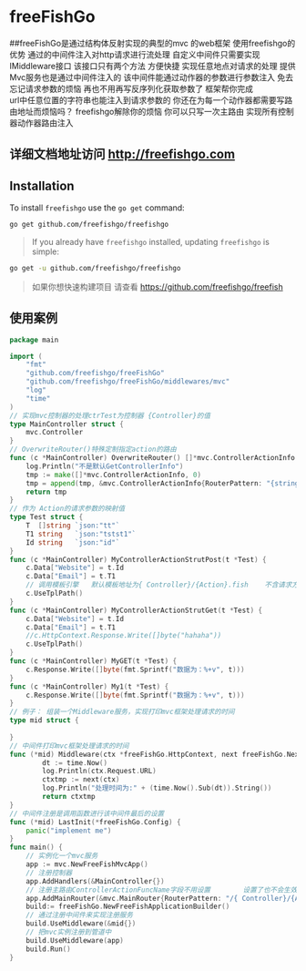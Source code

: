 # freeFishGo
##freeFishGo是通过结构体反射实现的典型的mvc 的web框架
使用freefishgo的优势  通过的中间件注入对http请求进行流处理
自定义中间件只需要实现IMiddleware接口  该接口只有两个方法 方便快捷 实现任意地点对请求的处理
提供Mvc服务也是通过中间件注入的  该中间件能通过动作器的参数进行参数注入  免去忘记请求参数的烦恼 再也不用再写反序列化获取参数了  框架帮你完成  
url中任意位置的字符串也能注入到请求参数的
你还在为每一个动作器都需要写路由地址而烦恼吗？ freefishgo解除你的烦恼   你可以只写一次主路由  实现所有控制器动作器路由注入 
## 详细文档地址访问 http://freefishgo.com

## Installation

To install `freefishgo` use the `go get` command:

```bash
go get github.com/freefishgo/freefishgo
```

> If you already have `freefishgo` installed, updating `freefishgo` is simple:

```bash
go get -u github.com/freefishgo/freefishgo
```
> 如果你想快速构建项目 请查看 https://github.com/freefishgo/freefish

## 使用案例

```go
package main

import (
	"fmt"
	"github.com/freefishgo/freeFishGo"
	"github.com/freefishgo/freeFishGo/middlewares/mvc"
	"log"
	"time"
)
// 实现mvc控制器的处理ctrTest为控制器 {Controller}的值
type MainController struct {
	mvc.Controller
}
// OverwriteRouter()特殊定制指定action的路由
func (c *MainController) OverwriteRouter() []*mvc.ControllerActionInfo {
	log.Println("不是默认GetControllerInfo")
	tmp := make([]*mvc.ControllerActionInfo, 0)
	tmp = append(tmp, &mvc.ControllerActionInfo{RouterPattern: "{string}/{ Controller}/{Action}/{tstst1:string}er", ControllerActionFuncName: "MyControllerActionStrutPost"})
	return tmp
}
// 作为 Action的请求参数的映射值
type Test struct {
	T  []string `json:"tt"`
	T1 string   `json:"tstst1"`
	Id string   `json:"id"`
}
func (c *MainController) MyControllerActionStrutPost(t *Test) {
	c.Data["Website"] = t.Id
	c.Data["Email"] = t.T1
	// 调用模板引擎   默认模板地址为{ Controller}/{Action}.fish    不含请求方式
	c.UseTplPath()
}
func (c *MainController) MyControllerActionStrutGet(t *Test) {
	c.Data["Website"] = t.Id
	c.Data["Email"] = t.T1
	//c.HttpContext.Response.Write([]byte("hahaha"))
	c.UseTplPath()
}
func (c *MainController) MyGET(t *Test) {
	c.Response.Write([]byte(fmt.Sprintf("数据为：%+v", t)))
}
func (c *MainController) My1(t *Test) {
	c.Response.Write([]byte(fmt.Sprintf("数据为：%+v", t)))
}
// 例子： 组装一个Middleware服务，实现打印mvc框架处理请求的时间
type mid struct {
	
}
// 中间件打印mvc框架处理请求的时间
func (*mid) Middleware(ctx *freeFishGo.HttpContext, next freeFishGo.Next) *freeFishGo.HttpContext {
		dt := time.Now()
    	log.Println(ctx.Request.URL)
    	ctxtmp := next(ctx)
    	log.Println("处理时间为:" + (time.Now().Sub(dt)).String())
    	return ctxtmp
}
// 中间件注册是调用函数进行该中间件最后的设置
func (*mid) LastInit(*freeFishGo.Config) {
	panic("implement me")
}
func main() {
	// 实例化一个mvc服务
	app := mvc.NewFreeFishMvcApp()
	// 注册控制器
	app.AddHandlers(&MainController{})
	// 注册主路由ControllerActionFuncName字段不用设置        设置了也不会生效
	app.AddMainRouter(&mvc.MainRouter{RouterPattern: "/{ Controller}/{Action}", HomeController: "Main", IndexAction: "My"})
	build:= freeFishGo.NewFreeFishApplicationBuilder()
	// 通过注册中间件来实现注册服务
	build.UseMiddleware(&mid{})
	// 把mvc实例注册到管道中
	build.UseMiddleware(app)
	build.Run()
}

```
